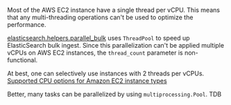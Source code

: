 

Most of the AWS EC2 instance have a single thread per vCPU. This means that any multi-threading operations can't be used to optimize the performance.

[elasticsearch.helpers.parallel_bulk](https://elasticsearch-py.readthedocs.io/en/v9.0.0/helpers.html#elasticsearch.helpers.parallel_bulk) 
uses `ThreadPool` to speed up ElasticSearch bulk ingest. Since this parallelization can't be applied multiple vCPUs on AWS EC2 instances, 
the `thread_count` parameter is non-functional.

At best, one can selectively use instances with 2 threads per vCPUs.
[Supported CPU options for Amazon EC2 instance types](https://docs.aws.amazon.com/AWSEC2/latest/UserGuide/cpu-options-supported-instances-values.html)

Better, many tasks can be parallelized by using `multiprocessing.Pool`. TDB
